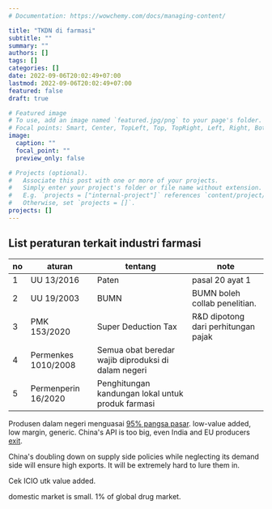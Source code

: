```yaml
---
# Documentation: https://wowchemy.com/docs/managing-content/

title: "TKDN di farmasi"
subtitle: ""
summary: ""
authors: []
tags: []
categories: []
date: 2022-09-06T20:02:49+07:00
lastmod: 2022-09-06T20:02:49+07:00
featured: false
draft: true

# Featured image
# To use, add an image named `featured.jpg/png` to your page's folder.
# Focal points: Smart, Center, TopLeft, Top, TopRight, Left, Right, BottomLeft, Bottom, BottomRight.
image:
  caption: ""
  focal_point: ""
  preview_only: false

# Projects (optional).
#   Associate this post with one or more of your projects.
#   Simply enter your project's folder or file name without extension.
#   E.g. `projects = ["internal-project"]` references `content/project/deep-learning/index.md`.
#   Otherwise, set `projects = []`.
projects: []
---
```


## List peraturan terkait industri farmasi

| no | aturan | tentang | note |
| -- | ------ | ------- | ---- |
| 1 | UU 13/2016 | Paten | pasal 20 ayat 1 | 
| 2 | UU 19/2003 | BUMN | BUMN boleh collab penelitian. |
| 3 | PMK 153/2020 | Super Deduction Tax | R&D dipotong dari perhitungan pajak |
| 4 | Permenkes 1010/2008 | Semua obat beredar wajib diproduksi di dalam negeri |
| 5 | Permenperin 16/2020 | Penghitungan kandungan lokal untuk produk farmasi |

Produsen dalam negeri menguasai [95% pangsa pasar](https://nasional.sindonews.com/read/227038/18/mampukah-uu-ciptaker-dorong-inovasi-farmasi-1605010262). low-value added, low margin, generic. China's API is too big, even India and EU producers [exit](https://www.thejakartapost.com/academia/2020/06/17/local-content-regulation-for-pharma-not-the-panacea.html).

China's doubling down on supply side policies while neglecting its demand side will ensure high exports. It will be extremely hard to lure them in.

Cek ICIO utk value added.

domestic market is small. 1% of global drug market.